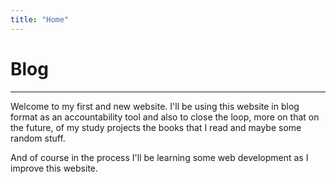 ```yaml
---
title: "Home"
---
```


# Blog

---

Welcome to my first and new website. I'll be using this website in blog format as an accountability tool and also to close the loop, more on that on the future, of my study projects the books that I read and maybe some random stuff.

And of course in the process I'll be learning some web development as I improve this website.
